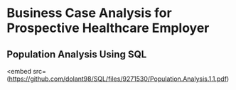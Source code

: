 # Business Case Analysis for Prospective Healthcare Employer

## Population Analysis Using SQL 

<embed src=(https://github.com/dolant98/SQL/files/9271530/Population.Analysis.1.1.pdf)
